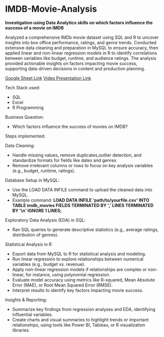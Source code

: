 # IMDB-Movie-Analysis
**Investigation using Data Analytics skills on which factors influence the success of a movie on IMDB**

Analyzed a comprehensive IMDb movie dataset using SQL and R to uncover insights into box office performance, ratings, and genre trends. Conducted extensive data cleaning and preparation in MySQL to ensure accuracy, then applied linear and non-linear regression models in R to identify correlations between variables like budget, runtime, and audience ratings. The analysis provided actionable insights on factors impacting movie success, supporting data-driven decisions in content and production planning.

[Google Sheet Link](https://docs.google.com/presentation/d/1QuDumlZAwJw3Av4q6z0psOMCY9wRF0olIxrr94UJdKM/edit?usp=sharing)
[Video Presentation Link](https://www.loom.com/share/aaa4a38ca38d46df9927d6138fcc24f1?sid=3b040325-7f18-4dcd-906c-5d7b6a159ebf)

Tech Stack used:
- SQL
- Excel
- R Programming

Business Question:
- Which factors influence the success of movies on IMDB?

Steps implemented:

Data Cleaning:
- Handle missing values, remove duplicates,outlier detection, and standardize formats for fields like dates and genres.
- Remove irrelevant columns or rows to focus on key analysis variables (e.g., budget, runtime, ratings).

Database Setup in MySQL:
- Use the LOAD DATA INFILE command to upload the cleaned data into MySQL.
- Example command:
**LOAD DATA INFILE 'path/to/yourfile.csv'
INTO TABLE imdb_movies
FIELDS TERMINATED BY ',' 
LINES TERMINATED BY '\n' 
IGNORE 1 LINES;**

Exploratory Data Analysis (EDA) in SQL:
- Ran SQL queries to generate descriptive statistics (e.g., average ratings, distribution of genres).

Statistical Analysis in R
- Export data from MySQL to R for statistical analysis and modeling.
- Run linear regression to explore relationships between numerical variables (e.g., budget vs. revenue).
- Apply non-linear regression models if relationships are complex or non-linear, for instance, using polynomial regression.
- Evaluate model accuracy using metrics like R-squared, Mean Absolute Error (MAE), or Root Mean Squared Error (RMSE).
- Interpret results to identify key factors impacting movie success.

Insights & Reporting:
- Summarize key findings from regression analyses and EDA, identifying influential variables.
- Create charts and visual summaries to highlight trends or important relationships, using tools like Power BI, Tableau, or R visualization libraries.



